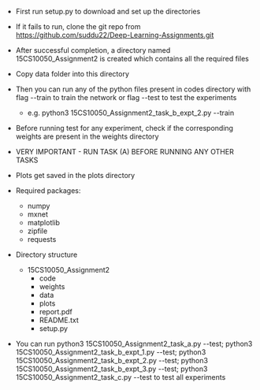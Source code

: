 - First run setup.py to download and set up the directories
- If it fails to run, clone the git repo from https://github.com/suddu22/Deep-Learning-Assignments.git
- After successful completion, a directory named 15CS10050_Assignment2 is created which contains all the required files
- Copy data folder into this directory
- Then you can run any of the python files present in codes directory with flag --train to train the network or flag --test to test the experiments
    - e.g. python3 15CS10050_Assignment2_task_b_expt_2.py --train 
- Before running test for any experiment, check if the corresponding weights are present in the weights directory

- VERY IMPORTANT - RUN TASK (A) BEFORE RUNNING ANY OTHER TASKS

- Plots get saved in the plots directory

- Required packages:
    - numpy
    - mxnet
    - matplotlib
    - zipfile
    - requests

- Directory structure
    - 15CS10050_Assignment2
        - code
        - weights
        - data
        - plots
        - report.pdf
        - README.txt
        - setup.py


- You can run 
python3 15CS10050_Assignment2_task_a.py --test; python3 15CS10050_Assignment2_task_b_expt_1.py --test; python3 15CS10050_Assignment2_task_b_expt_2.py --test; python3 15CS10050_Assignment2_task_b_expt_3.py --test; python3 15CS10050_Assignment2_task_c.py --test 
to test all experiments

